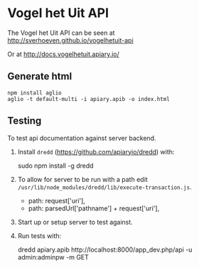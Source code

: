 Vogel het Uit API
=================

The Vogel het Uit API can be seen at http://sverhoeven.github.io/vogelhetuit-api

Or at http://docs.vogelhetuit.apiary.io/

Generate html
-------------

    npm install aglio
    aglio -t default-multi -i apiary.apib -o index.html

Testing
-------

To test api documentation against server backend.

1. Install `dredd` (https://github.com/apiaryio/dredd) with:

    sudo npm install -g dredd

2. To allow for server to be run with a path edit `/usr/lib/node_modules/dredd/lib/execute-transaction.js`.

	-    path: request['uri'],
	+    path: parsedUrl['pathname'] + request['uri'],

3. Start up or setup server to test against.

4. Run tests with:

	dredd apiary.apib http://localhost:8000/app_dev.php/api -u admin:adminpw -m GET
